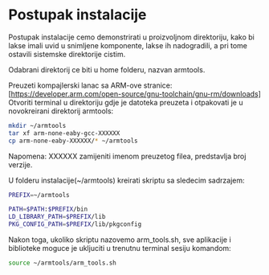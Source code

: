 # Postupak instalacije

Postupak instalacije cemo demonstrirati u proizvoljnom direktoriju, kako bi 
lakse imali uvid u snimljene komponente, lakse ih nadogradili, a pri tome ostavili
sistemske direktorije cistim.

Odabrani direktorij ce biti u home folderu, nazvan armtools. 

Preuzeti kompajlerski lanac sa ARM-ove stranice:
[https://developer.arm.com/open-source/gnu-toolchain/gnu-rm/downloads]
Otvoriti terminal u direktoriju gdje je datoteka preuzeta i otpakovati je u 
novokreirani direktorij armtools:
``` bash
mkdir ~/armtools
tar xf arm-none-eaby-gcc-XXXXXX
cp arm-none-eaby-XXXXXX/* ~/armtools
```
Napomena: XXXXXX zamijeniti imenom preuzetog filea, predstavlja broj verzije.

U folderu instalacije(~/armtools) kreirati skriptu sa sledecim sadrzajem:

``` bash
PREFIX=~/armtools

PATH=$PATH:$PREFIX/bin
LD_LIBRARY_PATH=$PREFIX/lib
PKG_CONFIG_PATH=$PREFIX/lib/pkgconfig
```

Nakon toga, ukoliko skriptu nazovemo arm_tools.sh, sve aplikacije i biblioteke
moguce je ukljuciti u trenutnu terminal sesiju komandom:

``` bash
source ~/armtools/arm_tools.sh
```

